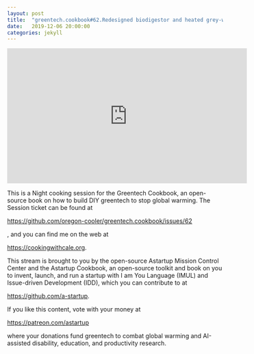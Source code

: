 ```yaml
---
layout: post
title:  "greentech.cookbook#62.Redesigned biodigestor and heated grey-water reclamation machine."
date:   2019-12-06 20:00:00
categories: jekyll
---
```


<iframe width="560" height="315" src="https://www.youtube.com/embed/5HITn8H1gtA" frameborder="0" allow="accelerometer; autoplay; encrypted-media; gyroscope; picture-in-picture" allowfullscreen></iframe>

This is a Night cooking session for the Greentech Cookbook, an open-source book on how to build DIY greentech to stop global warming. The Session ticket can be found at 

https://github.com/oregon-cooler/greentech.cookbook/issues/62

, and you can find me on the web at

https://cookingwithcale.org.

This stream is brought to you by the open-source Astartup Mission Control Center and the Astartup Cookbook, an open-source toolkit and book on you to invent, launch, and run a startup with I am You Language (IMUL) and Issue-driven Development (IDD), which you can contribute to at 

https://github.com/a-startup.

If you like this content, vote with your money at 

https://patreon.com/astartup

where your donations fund greentech to combat global warming and AI-assisted disability, education, and productivity research.
